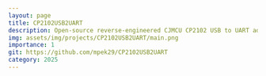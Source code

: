 ```yaml
---
layout: page
title: CP2102USB2UART
description: Open-source reverse-engineered CJMCU CP2102 USB to UART adapter for learning and custom hardware projects.
img: assets/img/projects/CP2102USB2UART/main.png
importance: 1
git: https://github.com/mpek29/CP2102USB2UART
category: 2025
---
```



